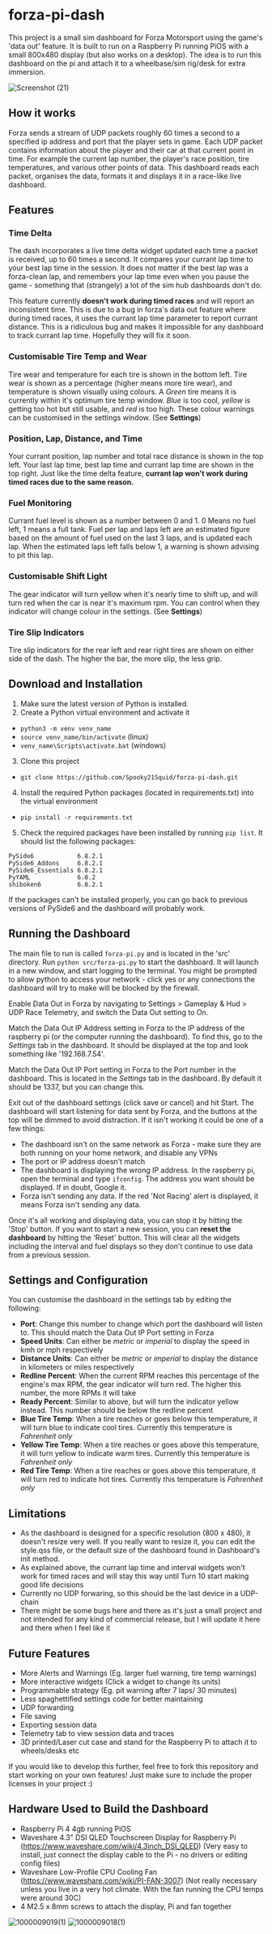 # forza-pi-dash
This project is a small sim dashboard for Forza Motorsport using the game's 'data out' feature. It is built to run on a Raspberry Pi running PiOS with a small 800x480 display (but also works on a desktop). The idea is to run this dashboard on the pi and attach it to a wheelbase/sim rig/desk for extra immersion.

![Screenshot (21)](https://github.com/user-attachments/assets/033c0c09-a6fa-4927-befd-e24e4216ec29)

## How it works
Forza sends a stream of UDP packets roughly 60 times a second to a specified ip address and port that the player sets in game. Each UDP packet contains information about the player and their car at that current point in time. For example the current lap number, the player's race position, tire temperatures, and various other points of data. This dashboard reads each packet, organises the data, formats it and displays it in a race-like live dashboard.

## Features

### Time Delta
The dash incorporates a live time delta widget updated each time a packet is received, up to 60 times a second. It compares your currant lap time to your best lap time in the session. It does not matter if the best lap was a forza-clean lap, and remembers your lap time even when you pause the game - something that (strangely) a lot of the sim hub dashboards don't do.

This feature currently **doesn't work during timed races** and will report an inconsistent time. This is due to a bug in forza's data out feature where during timed races, it uses the currant lap time parameter to report currant distance. This is a ridiculous bug and makes it impossible for any dashboard to track currant lap time. Hopefully they will fix it soon.

### Customisable Tire Temp and Wear
Tire wear and temperature for each tire is shown in the bottom left. Tire wear is shown as a percentage (higher means more tire wear), and temperature is shown visually using colours. A *Green* tire means it is currently within it's optimum tire temp window. *Blue* is too cool, *yellow* is getting too hot but still usable, and *red* is too high. These colour warnings can be customised in the settings window. (See **Settings**)

### Position, Lap, Distance, and Time
Your currant position, lap number and total race distance is shown in the top left. Your last lap time, best lap time and currant lap time are shown in the top right. Just like the time delta feature, **currant lap won't work during timed races due to the same reason.**

### Fuel Monitoring
Currant fuel level is shown as a number between 0 and 1. 0 Means no fuel left, 1 means a full tank. Fuel per lap and laps left are an estimated figure based on the amount of fuel used on the last 3 laps, and is updated each lap. When the estimated laps left falls below 1, a warning is shown advising to pit this lap.

### Customisable Shift Light
The gear indicator will turn yellow when it's nearly time to shift up, and will turn red when the car is near it's maximum rpm. You can control when they indicator will change colour in the settings. (See **Settings**)

### Tire Slip Indicators
Tire slip indicators for the rear left and rear right tires are shown on either side of the dash. The higher the bar, the more slip, the less grip.

## Download and Installation
1. Make sure the latest version of Python is installed.
2. Create a Python virtual environment and activate it
- `python3 -m venv venv_name`
- `source venv_name/bin/activate` (linux)
- `venv_name\Scripts\activate.bat` (windows)
3. Clone this project
  - `git clone https://github.com/Spooky21Squid/forza-pi-dash.git`
4. Install the required Python packages (located in requirements.txt) into the virtual environment
- `pip install -r requirements.txt`
5. Check the required packages have been installed by running `pip list`. It should list the following packages:
  ```
PySide6            6.8.2.1
PySide6_Addons     6.8.2.1
PySide6_Essentials 6.8.2.1
PyYAML             6.0.2
shiboken6          6.8.2.1
```

If the packages can't be installed properly, you can go back to previous versions of PySide6 and the dashboard will probably work.

## Running the Dashboard
The main file to run is called `forza-pi.py` and is located in the 'src' directory. Run `python src/forza-pi.py` to start the dashboard. It will launch in a new window, and start logging to the terminal. You might be prompted to allow python to access your network - click yes or any connections the dashboard will try to make will be blocked by the firewall.

Enable Data Out in Forza by navigating to Settings > Gameplay & Hud > UDP Race Telemetry, and switch the Data Out setting to On.

Match the Data Out IP Address setting in Forza to the IP address of the raspberry pi (or the computer running the dashboard). To find this, go to the *Settings* tab in the dashboard. It should be displayed at the top and look something like '192.168.7.54'.

Match the Data Out IP Port setting in Forza to the Port number in the dashboard. This is located in the *Settings* tab in the dashboard. By default it should be 1337, but you can change this.

Exit out of the dashboard settings (click save or cancel) and hit Start. The dashboard will start listening for data sent by Forza, and the buttons at the top will be dimmed to avoid distraction. If it isn't working it could be one of a few things:

- The dashboard isn't on the same network as Forza - make sure they are both running on your home network, and disable any VPNs
- The port or IP address doesn't match
- The dashboard is displaying the wrong IP address. In the raspberry pi, open the terminal and type `ifconfig`. The address you want should be displayed. If in doubt, Google it.
- Forza isn't sending any data. If the red 'Not Racing' alert is displayed, it means Forza isn't sending any data.

Once it's all working and displaying data, you can stop it by hitting the 'Stop' button. If you want to start a new session, you can **reset the dashboard** by hitting the 'Reset' button. This will clear all the widgets including the interval and fuel displays so they don't continue to use data from a previous session.

## Settings and Configuration
You can customise the dashboard in the settings tab by editing the following:
- **Port**: Change this number to change which port the dashboard will listen to. This should match the Data Out IP Port setting in Forza
- **Speed Units**: Can either be *metric* or *imperial* to display the speed in kmh or mph respectively
- **Distance Units**: Can either be *metric* or *imperial* to display the distance in kilometers or miles respectively
- **Redline Percent**: When the current RPM reaches this percentage of the engine's max RPM, the gear indicator will turn red. The higher this number, the more RPMs it will take
- **Ready Percent**: Similar to above, but will turn the indicator yellow instead. This number should be below the redline percent
- **Blue Tire Temp**: When a tire reaches or goes below this temperature, it will turn blue to indicate cool tires. Currently this temperature is *Fahrenheit only*
- **Yellow Tire Temp**: When a tire reaches or goes above this temperature, it will turn yellow to indicate warm tires. Currently this temperature is *Fahrenheit only*
- **Red Tire Temp**: When a tire reaches or goes above this temperature, it will turn red to indicate hot tires. Currently this temperature is *Fahrenheit only*

## Limitations
- As the dashboard is designed for a specific resolution (800 x 480), it doesn't resize very well. If you really want to resize it, you can edit the style.qss file, or the default size of the dashboard found in Dashboard's init method.
- As explained above, the currant lap time and interval widgets won't work for timed races and will stay this way until Turn 10 start making good life decisions
- Currently no UDP forwaring, so this should be the last device in a UDP-chain
- There might be some bugs here and there as it's just a small project and not intended for any kind of commercial release, but I will update it here and there when I feel like it

## Future Features
- More Alerts and Warnings (Eg. larger fuel warning, tire temp warnings)
- More interactive widgets (Click a widget to change its units)
- Programmable strategy (Eg. pit warning after 7 laps/ 30 minutes)
- Less spaghettified settings code for better maintaining
- UDP forwarding
- File saving
- Exporting session data
- Telemetry tab to view session data and traces
- 3D printed/Laser cut case and stand for the Raspberry Pi to attach it to wheels/desks etc

If you would like to develop this further, feel free to fork this repository and start working on your own features! Just make sure to include the proper licenses in your project :)

## Hardware Used to Build the Dashboard
- Raspberry Pi 4 4gb running PiOS
- Waveshare 4.3" DSI QLED Touchscreen Display for Raspberry Pi (https://www.waveshare.com/wiki/4.3inch_DSI_QLED) (Very easy to install, just connect the display cable to the Pi - no drivers or editing config files)
- Waveshare Low-Profile CPU Cooling Fan (https://www.waveshare.com/wiki/PI-FAN-3007) (Not really necessary unless you live in a very hot climate. With the fan running the CPU temps were around 30C)
- 4 M2.5 x 8mm screws to attach the display, Pi and fan together

![1000009019(1)](https://github.com/user-attachments/assets/46adc3e2-bb20-4c6b-8e6f-db48db7de8dd)
![1000009018(1)](https://github.com/user-attachments/assets/ffd8681c-412c-4f83-ae37-da5ed2f69bc4)
